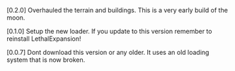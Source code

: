 [0.2.0]
Overhauled the terrain and buildings. This is a very early build of the moon.

[0.1.0]
Setup the new loader. If you update to this version remember to reinstall LethalExpansion!

[0.0.7]
Dont download this version or any older. It uses an old loading system that is now broken.
